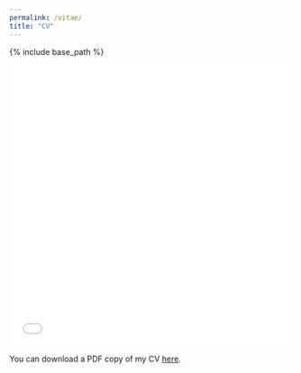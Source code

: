 ```yaml
---
permalink: /vitae/
title: "CV"
---
```


{% include base_path %}

<iframe src="/files/case_cv.pdf" width="100%" height="500" frameborder="no" border="0" marginwidth="0" marginheight="0"></iframe>


You can download a PDF copy of my CV [here](/files/case_cv.pdf).


